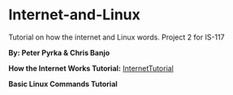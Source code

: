 # Internet-and-Linux
Tutorial on how the internet and Linux words. Project 2 for IS-117

**By: Peter Pyrka & Chris Banjo**

**How the Internet Works Tutorial:**
[InternetTutorial](https://github.com/ppyrka98/Internet-and-Linux/blob/master/internet.md)

**Basic Linux Commands Tutorial**


